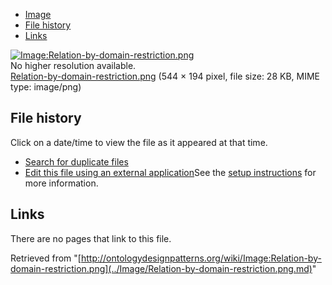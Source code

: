 * [Image](../Image/Relation-by-domain-restriction.png.md#file)
* [File history](../Image/Relation-by-domain-restriction.png.md#filehistory)
* [Links](../Image/Relation-by-domain-restriction.png.md#filelinks)

[![Image:Relation-by-domain-restriction.png](../../../images/1/15/Relation-by-domain-restriction.png)](../../../images/1/15/Relation-by-domain-restriction.png)  
No higher resolution available.  
[Relation-by-domain-restriction.png](../../../images/1/15/Relation-by-domain-restriction.png)‎ (544 × 194 pixel, file size: 28 KB, MIME type: image/png)

## File history

Click on a date/time to view the file as it appeared at that time.



  
* [Search for duplicate files](http://ontologydesignpatterns.org/wiki/Special:FileDuplicateSearch/Relation-by-domain-restriction.png "Special:FileDuplicateSearch/Relation-by-domain-restriction.png")
* [Edit this file using an external application](http://ontologydesignpatterns.org/wiki/index.php?title=Image:Relation-by-domain-restriction.png&action=edit&externaledit=true&mode=file "Image:Relation-by-domain-restriction.png")See the [setup instructions](http://www.mediawiki.org/wiki/Manual:External_editors "http://www.mediawiki.org/wiki/Manual:External_editors") for more information.

## Links



There are no pages that link to this file.




Retrieved from "[http://ontologydesignpatterns.org/wiki/Image:Relation-by-domain-restriction.png](../Image/Relation-by-domain-restriction.png.md)"